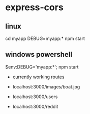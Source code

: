 # express-cors

## linux

cd myapp
DEBUG=myapp:\* npm start

## windows powershell

$env:DEBUG='myapp:\*'; npm start

-   currently working routes

-   localhost:3000/images/boat.jpg
-   localhost:3000/users
-   localhost:3000/reddit
